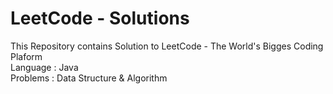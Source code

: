 # LeetCode - Solutions
This Repository contains Solution to LeetCode - The World's Bigges Coding Plaform <br/>
Language : Java <br/>
Problems : Data Structure & Algorithm <br/>
